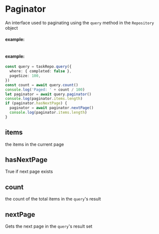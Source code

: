# Paginator
An interface used to paginating using the `query` method in the `Repository` object


#### example:
```ts

```


#### example:
```ts
const query = taskRepo.query({
  where: { completed: false },
  pageSize: 100,
})
const count = await query.count()
console.log('Paged: ' + count / 100)
let paginator = await query.paginator()
console.log(paginator.items.length)
if (paginator.hasNextPage) {
  paginator = await paginator.nextPage()
  console.log(paginator.items.length)
}
```
## items
the items in the current page
## hasNextPage
True if next page exists
## count
the count of the total items in the `query`'s result
## nextPage
Gets the next page in the `query`'s result set
